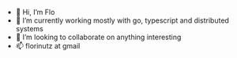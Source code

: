 - 👋 Hi, I’m Flo
- 🌱 I’m currently working mostly with go, typescript and distributed systems
- 💞️ I’m looking to collaborate on anything interesting
- 📫 florinutz at gmail
